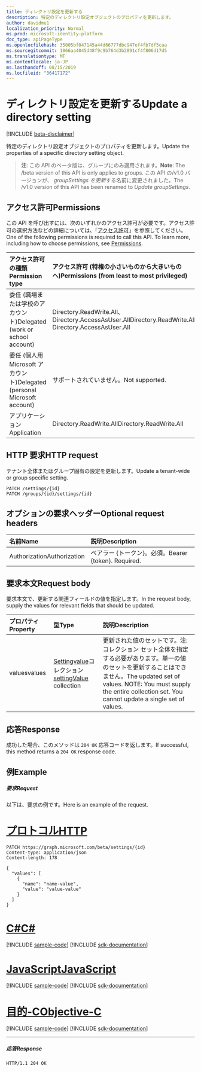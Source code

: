 ```yaml
---
title: ディレクトリ設定を更新する
description: 特定のディレクトリ設定オブジェクトのプロパティを更新します。
author: davidmu1
localization_priority: Normal
ms.prod: microsoft-identity-platform
doc_type: apiPageType
ms.openlocfilehash: 35005bf047145a44d66777dbc947ef4fb7df5caa
ms.sourcegitcommit: 1066aa4045d48f9c9b764d3b2891cf4f806d17d5
ms.translationtype: MT
ms.contentlocale: ja-JP
ms.lasthandoff: 08/15/2019
ms.locfileid: "36417172"
---
```

# <a name="update-a-directory-setting"></a><span data-ttu-id="f1932-103">ディレクトリ設定を更新する</span><span class="sxs-lookup"><span data-stu-id="f1932-103">Update a directory setting</span></span>

[!INCLUDE [beta-disclaimer](../../includes/beta-disclaimer.md)]

<span data-ttu-id="f1932-104">特定のディレクトリ設定オブジェクトのプロパティを更新します。</span><span class="sxs-lookup"><span data-stu-id="f1932-104">Update the properties of a specific directory setting object.</span></span>

> <span data-ttu-id="f1932-105">**注**: この API のベータ版は、グループにのみ適用されます。</span><span class="sxs-lookup"><span data-stu-id="f1932-105">**Note**: The /beta version of this API is only applies to groups.</span></span> <span data-ttu-id="f1932-106">この API の/v1.0 バージョンが、 *groupSettings を更新*する名前に変更されました。</span><span class="sxs-lookup"><span data-stu-id="f1932-106">The /v1.0 version of this API has been renamed to *Update groupSettings*.</span></span>

## <a name="permissions"></a><span data-ttu-id="f1932-107">アクセス許可</span><span class="sxs-lookup"><span data-stu-id="f1932-107">Permissions</span></span>
<span data-ttu-id="f1932-p102">この API を呼び出すには、次のいずれかのアクセス許可が必要です。アクセス許可の選択方法などの詳細については、「[アクセス許可](/graph/permissions-reference)」を参照してください。</span><span class="sxs-lookup"><span data-stu-id="f1932-p102">One of the following permissions is required to call this API. To learn more, including how to choose permissions, see [Permissions](/graph/permissions-reference).</span></span>

|<span data-ttu-id="f1932-110">アクセス許可の種類</span><span class="sxs-lookup"><span data-stu-id="f1932-110">Permission type</span></span>      | <span data-ttu-id="f1932-111">アクセス許可 (特権の小さいものから大きいものへ)</span><span class="sxs-lookup"><span data-stu-id="f1932-111">Permissions (from least to most privileged)</span></span>              |
|:--------------------|:---------------------------------------------------------|
|<span data-ttu-id="f1932-112">委任 (職場または学校のアカウント)</span><span class="sxs-lookup"><span data-stu-id="f1932-112">Delegated (work or school account)</span></span> | <span data-ttu-id="f1932-113">Directory.ReadWrite.All、Directory.AccessAsUser.All</span><span class="sxs-lookup"><span data-stu-id="f1932-113">Directory.ReadWrite.All, Directory.AccessAsUser.All</span></span>    |
|<span data-ttu-id="f1932-114">委任 (個人用 Microsoft アカウント)</span><span class="sxs-lookup"><span data-stu-id="f1932-114">Delegated (personal Microsoft account)</span></span> | <span data-ttu-id="f1932-115">サポートされていません。</span><span class="sxs-lookup"><span data-stu-id="f1932-115">Not supported.</span></span>    |
|<span data-ttu-id="f1932-116">アプリケーション</span><span class="sxs-lookup"><span data-stu-id="f1932-116">Application</span></span> | <span data-ttu-id="f1932-117">Directory.ReadWrite.All</span><span class="sxs-lookup"><span data-stu-id="f1932-117">Directory.ReadWrite.All</span></span> |

## <a name="http-request"></a><span data-ttu-id="f1932-118">HTTP 要求</span><span class="sxs-lookup"><span data-stu-id="f1932-118">HTTP request</span></span>
<!-- { "blockType": "ignored" } -->
<span data-ttu-id="f1932-119">テナント全体またはグループ固有の設定を更新します。</span><span class="sxs-lookup"><span data-stu-id="f1932-119">Update a tenant-wide or group specific setting.</span></span>
```http
PATCH /settings/{id}
PATCH /groups/{id}/settings/{id}
```
## <a name="optional-request-headers"></a><span data-ttu-id="f1932-120">オプションの要求ヘッダー</span><span class="sxs-lookup"><span data-stu-id="f1932-120">Optional request headers</span></span>
| <span data-ttu-id="f1932-121">名前</span><span class="sxs-lookup"><span data-stu-id="f1932-121">Name</span></span>       | <span data-ttu-id="f1932-122">説明</span><span class="sxs-lookup"><span data-stu-id="f1932-122">Description</span></span>|
|:-----------|:-----------|
| <span data-ttu-id="f1932-123">Authorization</span><span class="sxs-lookup"><span data-stu-id="f1932-123">Authorization</span></span>  | <span data-ttu-id="f1932-p103">ベアラー {トークン}。必須。</span><span class="sxs-lookup"><span data-stu-id="f1932-p103">Bearer {token}. Required.</span></span>|

## <a name="request-body"></a><span data-ttu-id="f1932-126">要求本文</span><span class="sxs-lookup"><span data-stu-id="f1932-126">Request body</span></span>
<span data-ttu-id="f1932-127">要求本文で、更新する関連フィールドの値を指定します。</span><span class="sxs-lookup"><span data-stu-id="f1932-127">In the request body, supply the values for relevant fields that should be updated.</span></span> 

| <span data-ttu-id="f1932-128">プロパティ</span><span class="sxs-lookup"><span data-stu-id="f1932-128">Property</span></span>     | <span data-ttu-id="f1932-129">型</span><span class="sxs-lookup"><span data-stu-id="f1932-129">Type</span></span>   |<span data-ttu-id="f1932-130">説明</span><span class="sxs-lookup"><span data-stu-id="f1932-130">Description</span></span>|
|:---------------|:--------|:----------|
| <span data-ttu-id="f1932-131">values</span><span class="sxs-lookup"><span data-stu-id="f1932-131">values</span></span> | <span data-ttu-id="f1932-132">[Settingvalue](../resources/settingvalue.md)コレクション</span><span class="sxs-lookup"><span data-stu-id="f1932-132">[settingValue](../resources/settingvalue.md) collection</span></span> | <span data-ttu-id="f1932-p104">更新された値のセットです。注:コレクション セット全体を指定する必要があります。単一の値のセットを更新することはできません。</span><span class="sxs-lookup"><span data-stu-id="f1932-p104">The updated set of values.  NOTE: You must supply the entire collection set. You cannot update a single set of values.</span></span> |

## <a name="response"></a><span data-ttu-id="f1932-136">応答</span><span class="sxs-lookup"><span data-stu-id="f1932-136">Response</span></span>

<span data-ttu-id="f1932-137">成功した場合、このメソッドは `204 OK` 応答コードを返します。</span><span class="sxs-lookup"><span data-stu-id="f1932-137">If successful, this method returns a `204 OK` response code.</span></span>

## <a name="example"></a><span data-ttu-id="f1932-138">例</span><span class="sxs-lookup"><span data-stu-id="f1932-138">Example</span></span>
##### <a name="request"></a><span data-ttu-id="f1932-139">要求</span><span class="sxs-lookup"><span data-stu-id="f1932-139">Request</span></span>
<span data-ttu-id="f1932-140">以下は、要求の例です。</span><span class="sxs-lookup"><span data-stu-id="f1932-140">Here is an example of the request.</span></span>

# <a name="httptabhttp"></a>[<span data-ttu-id="f1932-141">プロトコル</span><span class="sxs-lookup"><span data-stu-id="f1932-141">HTTP</span></span>](#tab/http)
<!-- {
  "blockType": "request",
  "name": "update_directorysetting"
}-->
```http
PATCH https://graph.microsoft.com/beta/settings/{id}
Content-type: application/json
Content-length: 178

{
  "values": [
    {
      "name": "name-value",
      "value": "value-value"
    }
  ]
}
```
# <a name="ctabcsharp"></a>[<span data-ttu-id="f1932-142">C#</span><span class="sxs-lookup"><span data-stu-id="f1932-142">C#</span></span>](#tab/csharp)
[!INCLUDE [sample-code](../includes/snippets/csharp/update-directorysetting-csharp-snippets.md)]
[!INCLUDE [sdk-documentation](../includes/snippets/snippets-sdk-documentation-link.md)]

# <a name="javascripttabjavascript"></a>[<span data-ttu-id="f1932-143">JavaScript</span><span class="sxs-lookup"><span data-stu-id="f1932-143">JavaScript</span></span>](#tab/javascript)
[!INCLUDE [sample-code](../includes/snippets/javascript/update-directorysetting-javascript-snippets.md)]
[!INCLUDE [sdk-documentation](../includes/snippets/snippets-sdk-documentation-link.md)]

# <a name="objective-ctabobjc"></a>[<span data-ttu-id="f1932-144">目的-C</span><span class="sxs-lookup"><span data-stu-id="f1932-144">Objective-C</span></span>](#tab/objc)
[!INCLUDE [sample-code](../includes/snippets/objc/update-directorysetting-objc-snippets.md)]
[!INCLUDE [sdk-documentation](../includes/snippets/snippets-sdk-documentation-link.md)]

---

##### <a name="response"></a><span data-ttu-id="f1932-145">応答</span><span class="sxs-lookup"><span data-stu-id="f1932-145">Response</span></span>
<!-- {
  "blockType": "response",
  "truncated": true,
  "@odata.type": "microsoft.graph.directorysetting"
} -->
```http
HTTP/1.1 204 OK
```

<!-- uuid: 8fcb5dbc-d5aa-4681-8e31-b001d5168d79
2015-10-25 14:57:30 UTC -->
<!--
{
  "type": "#page.annotation",
  "description": "Update directorysetting",
  "keywords": "",
  "section": "documentation",
  "tocPath": "",
  "suppressions": [
  ]
}
-->

